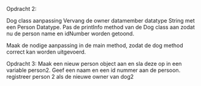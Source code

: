 Opdracht 2:

Dog class aanpassing
Vervang de owner datamember datatype String met een Person Datatype.
Pas de printInfo method van de Dog class aan zodat nu de person name en idNumber worden getoond.

Maak de nodige aanpassing in de main method, zodat de dog method correct kan worden uitgevoerd.


Opdracht 3:
Maak een nieuw person object aan en sla deze op in een variable person2. 
Geef een naam en een id nummer aan de persoon.
registreer person 2 als de nieuwe owner van dog2